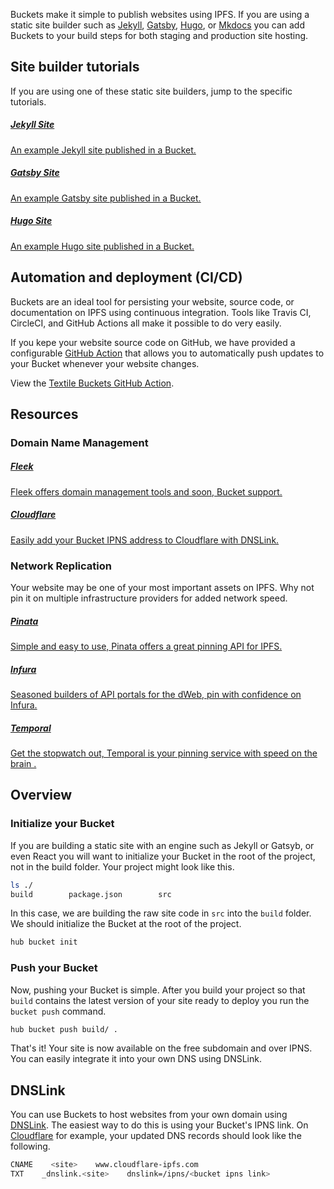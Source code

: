 Buckets make it simple to publish websites using IPFS. If you are using a static site builder such as [Jekyll](https://jekyllrb.com/), [Gatsby](https://www.gatsbyjs.org/), [Hugo](https://gohugo.io/), or [Mkdocs](https://www.mkdocs.org/) you can add Buckets to your build steps for both staging and production site hosting.

## Site builder tutorials

If you are using one of these static site builders, jump to the specific tutorials.

<div class="txtl-options">
  <a href="./jekyll-site" class="box">
    <h5>Jekyll Site</h5>
    <p>An example Jekyll site published in a Bucket.</p>
  </a>
  <span class="box-space"> </span>
  <a href="./gatsby-site" class="box">
    <h5>Gatsby Site</h5>
    <p>An example Gatsby site published in a Bucket.</p>
  </a>
  <span class="box-space"> </span>
  <a href="./hugo-site" class="box">
    <h5>Hugo Site</h5>
    <p>An example Hugo site published in a Bucket.</p>
  </a>
</div>

## Automation and deployment (CI/CD)

Buckets are an ideal tool for persisting your website, source code, or documentation on IPFS using continuous integration. Tools like Travis CI, CircleCI, and GitHub Actions all make it possible to do very easily.

If you kepe your website source code on GitHub, we have provided a configurable [GitHub Action](https://github.com/marketplace/actions/textile-buckets) that allows you to automatically push updates to your Bucket whenever your website changes.

View the [Textile Buckets GitHub Action](https://github.com/marketplace/actions/textile-buckets).

## Resources

### Domain Name Management

<div class="txtl-options">
  <a href="https://fleek.co/" target="_blank" class="box">
    <h5>Fleek</h5>
    <p>Fleek offers domain management tools and soon, Bucket support.</p>
  </a>
  <span class="box-space"> </span>
  <a href="https://blog.cloudflare.com/distributed-web-gateway/" target="_blank" class="box">
    <h5>Cloudflare</h5>
    <p>Easily add your Bucket IPNS address to Cloudflare with DNSLink.</p>
  </a>
  <span class="box-space"> </span>
  <span class="box-fill">
  </span>
</div>

### Network Replication

Your website may be one of your most important assets on IPFS. Why not pin it on multiple infrastructure providers for added network speed.

<div class="txtl-options">
  <a href="https://pinata.cloud/" target="_blank" class="box">
    <h5>Pinata</h5>
    <p>Simple and easy to use, Pinata offers a great pinning API for IPFS.</p>
  </a>
  <span class="box-space"> </span>
  <a href="https://infura.io/" target="_blank" class="box">
    <h5>Infura</h5>
    <p>Seasoned builders of API portals for the dWeb, pin with confidence on Infura.</p>
  </a>
  <span class="box-space"> </span>
  <a href="https://temporal.cloud/" target="_blank" class="box">
    <h5>Temporal</h5>
    <p>Get the stopwatch out, Temporal is your pinning service with speed on the brain  .</p>
  </a>
</div>

## Overview

### Initialize your Bucket

If you are building a static site with an engine such as Jekyll or Gatsyb, or even React you will want to initialize your Bucket in the root of the project, not in the build folder. Your project might look like this.

```bash
ls ./
build        package.json        src
```

In this case, we are building the raw site code in `src` into the `build` folder. We should initialize the Bucket at the root of the project.

```bash
hub bucket init
```

### Push your Bucket

Now, pushing your Bucket is simple. After you build your project so that `build` contains the latest version of your site ready to deploy you run the `bucket push` command.

```bash
hub bucket push build/ .
```

That's it! Your site is now available on the free subdomain and over IPNS. You can easily integrate it into your own DNS using DNSLink.

## DNSLink

You can use Buckets to host websites from your own domain using [DNSLink](https://docs.ipfs.io/guides/concepts/dnslink/). The easiest way to do this is using your Bucket's IPNS link. On [Cloudflare](https://cloudflare.com) for example, your updated DNS records should look like the following.

```bash
CNAME    <site>    www.cloudflare-ipfs.com
TXT    _dnslink.<site>    dnslink=/ipns/<bucket ipns link>
```

<br>
